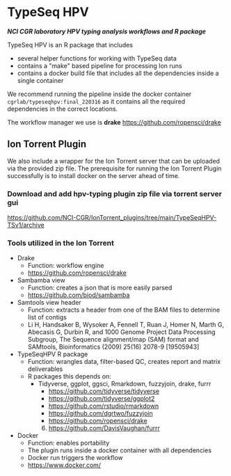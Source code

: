 # TypeSeq HPV
***NCI CGR laboratory HPV typing analysis workflows and R package***

TypeSeq HPV is an R package that includes  

* several helper functions for working with TypeSeq data  
* contains a "make" based pipeline for processing Ion runs  
* contains a docker build file that includes all the dependencies inside a single container  
  
We recommend running the pipeline inside the docker container ```cgrlab/typeseqhpv:final_220316``` as it contains all the required dependencies in the correct locations.

The workflow manager we use is **drake** https://github.com/ropensci/drake


## Ion Torrent Plugin

We also include a wrapper for the Ion Torrent server that can be uploaded via the provided zip file.  The prerequisite for running the Ion Torrent Plugin successfully is to install docker on the server ahead of time.


### Download and add hpv-typing plugin zip file via torrent server gui

https://github.com/NCI-CGR/IonTorrent_plugins/tree/main/TypeSeqHPV-TSv1/archive


### Tools utilized in the Ion Torrent
- Drake 
   - Function: workflow engine
   - https://github.com/ropensci/drake
- Sambamba view
   - Function: creates a json that is more easily parsed
   - https://github.com/biod/sambamba
- Samtools view header
   - Function: extracts a header from one of the BAM files to determine list of contigs
   - Li H, Handsaker B, Wysoker A, Fennell T, Ruan J, Homer N, Marth G, Abecasis G, Durbin R, and 1000 Genome Project Data Processing Subgroup, The Sequence alignment/map (SAM) format and SAMtools, Bioinformatics (2009) 25(16) 2078-9 [19505943]
- TypeSeqHPV R package
   - Function: wrangles data, filter-based QC, creates report and matrix deliverables
   - R packages this depends on:
      - Tidyverse, ggplot, ggsci, Rmarkdown, fuzzyjoin, drake, furrr
         - https://github.com/tidyverse/tidyverse
         - https://github.com/tidyverse/ggplot2
         - https://github.com/rstudio/rmarkdown
         - https://github.com/dgrtwo/fuzzyjoin
         - https://github.com/ropensci/drake
         6. https://github.com/DavisVaughan/furrr
- Docker
   - Function: enables portability
   - The plugin runs inside a docker container with all dependencies
   - Docker run triggers the workflow
   - https://www.docker.com/


